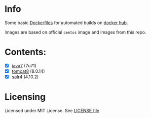# Info

Some basic [Dockerfiles][df] for automated builds on [docker hub][dhub].

Images are based on official `centos` image and images from this repo.

[df]: http://docs.docker.com/reference/builder/ "Dockerfile reference"
[dhub]: https://hub.docker.com/u/grossws/


# Contents:

- [x] [java7][im-java7] (7u71)
- [x] [tomcat8][im-tomcat8] (8.0.14)
- [x] [solr4][im-solr4] (4.10.2)

[im-java7]: https://github.com/grossws/docker-comp-java7
[im-tomcat8]: https://github.com/grossws/docker-comp-tomcat8
[im-solr4]: https://github.com/grossws/docker-comp-solr4

# Licensing

Licensed under MIT License. See [LICENSE file](LICENSE)
